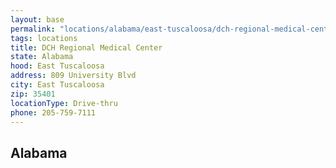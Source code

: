 ```yaml
---
layout: base
permalink: "locations/alabama/east-tuscaloosa/dch-regional-medical-center/"
tags: locations
title: DCH Regional Medical Center
state: Alabama
hood: East Tuscaloosa
address: 809 University Blvd
city: East Tuscaloosa
zip: 35401
locationType: Drive-thru
phone: 205-759-7111
---
```

## Alabama